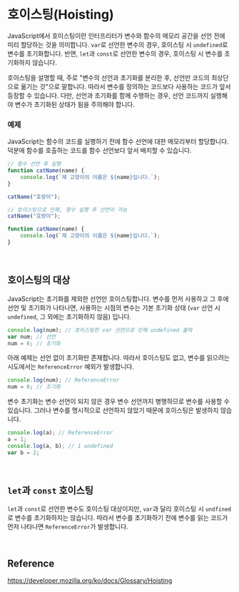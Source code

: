 # 호이스팅(Hoisting)

JavaScript에서 호이스팅이란 인터프리터가 변수와 함수의 메모리 공간을 선언 전에 미리 할당하는 것을 의미합니다. `var`로 선언한 변수의 경우, 호이스팅 시 `undefined`로 변수를 초기화합니다. 반면, `let`과 `const`로 선언한 변수의 경우, 호이스팅 시 변수를 초기화하지 않습니다.

호이스팅을 설명할 때, 주로 "변수의 선언과 초기화를 분리한 후, 선언만 코드의 최상단으로 옮기는 것"으로 말합니다. 따라서 변수를 정의하는 코드보다 사용하는 코드가 앞서 등장할 수 있습니다. 다만, 선언과 초기화를 함께 수행하는 경우, 선언 코드까지 실행해야 변수가 초기화된 상태가 됨을 주의해야 합니다.

### 예제

JavaScript는 함수의 코드를 실행하기 전에 함수 선언에 대한 메모리부터 할당합니다. 덕분에 함수를 호출하는 코드를 함수 선언보다 앞서 배치할 수 있습니다.

```javascript
// 함수 선언 후 실행
function catName(name) {
    console.log(`제 고양이의 이름은 ${name}입니다.`);
}

catName("호랑이");

// 호이스팅으로 인해, 함수 실행 후 선언이 가능
catName("호랑이");

function catName(name) {
    console.log(`제 고양이의 이름은 ${name}입니다.`);
}
```

<br>

## 호이스팅의 대상

JavaScript는 초기화를 제외한 선언만 호이스팅합니다. 변수를 먼저 사용하고 그 후에 선언 및 초기화가 나타나면, 사용하는 시점의 변수는 기본 초기화 상태 (`var` 선언 시 `undefined`, 그 외에는 초기화하지 않음) 입니다.

```javascript
console.log(num); // 호이스팅한 var 선언으로 인해 undefined 출력
var num; // 선언
num = 6; // 초기화
```

아래 예제는 선언 없이 초기화만 존재합니다. 따라서 호이스팅도 없고, 변수를 읽으려는 시도에서는 `ReferenceError` 예외가 발생합니다.

```javascript
console.log(num); // ReferenceError
num = 6; // 초기화
```

변수 초기화는 변수 선언이 되지 않은 경우 변수 선언까지 병행하므로 변수를 사용할 수 있습니다. 그러나 변수를 명시적으로 선언하지 않았기 때문에 호이스팅은 발생하지 않습니다.

```javascript
console.log(a); // ReferenceError
a = 1;
console.log(a, b); // 1 undefined
var b = 2;
```

<br>

## `let`과 `const` 호이스팅

`let`과 `const`로 선언한 변수도 호이스팅 대상이지만, `var`과 달리 호이스팅 시 `undfined`로 변수를 초기화하지는 않습니다. 따라서 변수를 초기화하기 전에 변수를 읽는 코드가 먼저 나타나면 `ReferenceError`가 발생합니다.

<br>

## Reference

https://developer.mozilla.org/ko/docs/Glossary/Hoisting
